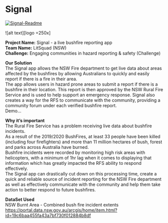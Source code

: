 # Signal

<a href="https://ibb.co/993QJ2c"><img src="https://i.ibb.co/Gv3zXkn/Signal-Readme.png" alt="Signal-Readme" border="0"></a><br>

![alt text][logo =250x]

[logo]: https://raw.githubusercontent.com/Johnnythenewbie/signal_govHack/master/SignalMockup.png "Mockup" 
<b>Project Name:</b> Signal - a live bushfire reporting app<br>
<b>Team Name:</b> LitSquad (NSW)<br>
<b>Challenge:</b> Engaging communities in hazard reporting & safety (Challenge)<br>

<b>Our Solution</b><br>
The Signal app allows the NSW Fire department to get live data about areas affected by the bushfires by allowing Australians to quickly and easily report if there is a fire in their area.<br>
The app allows users in hazard prone areas to submit a report if there is a bushfire in their location. This report is then approved by the NSW Rural Fire Service and is used to help support an emergency response. Signal also creates a way for the RFS to communicate with the community, providing a community forum under each verified bushfire report.<br>
Demo...<br>

<b>Why it’s important</b><br>
The Rural Fire Service has a problem receiving live data about bushfire incidents. <br>
As a result of the 2019/2020 BushFires, at least 33 people have been killed (including four firefighters) and more than 11 million hectares of bush, forest and parks across Australia have burned.<br>
Bushfire incidents were recorded by monitoring high risk areas with helicopters, with a minimum of 1hr lag when it comes to displaying that information which has greatly impacted the RFS ability to respond effectively.<br>
The Signal app can drastically cut down on this processing time, create a quick and reliable source of incident reporting for the NSW Fire department as well as effectively communicate with the community and help them take action to better respond to future bushfires.<br>


<b>DataSet Used</b><br>
NSW Burnt Area - Combined bush fire incident extents
https://portal.data.nsw.gov.au/arcgis/home/item.html?id=19c6baa455fa43a7bf730f012884b8df
